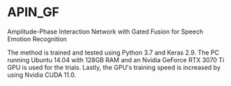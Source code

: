 # APIN_GF
Amplitude-Phase Interaction Network with Gated Fusion for Speech Emotion Recognition

The method is trained and tested using Python 3.7 and Keras 2.9. The PC running Ubuntu 14.04 with 128GB RAM and an Nvidia GeForce RTX 3070 Ti GPU is used for the trials. Lastly, the GPU's training speed is increased by using Nvidia CUDA 11.0.
